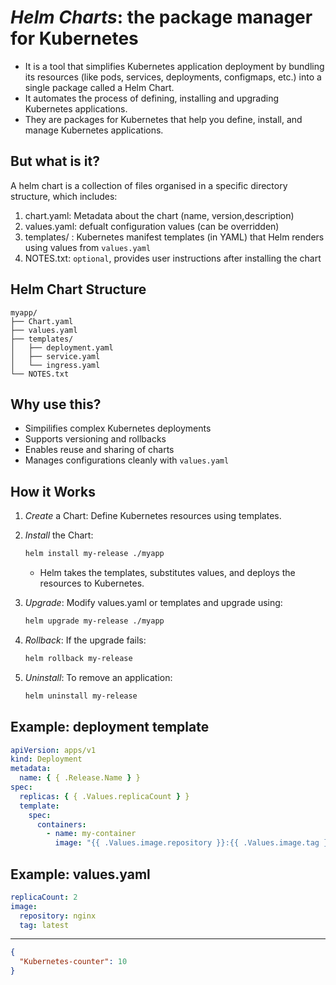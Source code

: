 # _Helm Charts_: the package manager for Kubernetes

- It is a tool that simplifies Kubernetes application deployment by bundling its resources (like pods, services, deployments, configmaps, etc.) into a single package called a Helm Chart.
- It automates the process of defining, installing and upgrading Kubernetes applications.
- They are packages for Kubernetes that help you define, install, and manage Kubernetes applications.

## But what is it?

A helm chart is a collection of files organised in a specific directory structure, which includes:

1. chart.yaml: Metadata about the chart (name, version,description)
1. values.yaml: defualt configuration values (can be overridden)
1. templates/ : Kubernetes manifest templates (in YAML) that Helm renders using values from `values.yaml`
1. NOTES.txt: `optional`, provides user instructions after installing the chart

## Helm Chart Structure

```
myapp/
├── Chart.yaml
├── values.yaml
├── templates/
│   ├── deployment.yaml
│   ├── service.yaml
│   └── ingress.yaml
└── NOTES.txt
```

## Why use this?

- Simpilifies complex Kubernetes deployments
- Supports versioning and rollbacks
- Enables reuse and sharing of charts
- Manages configurations cleanly with `values.yaml`

## How it Works

1. _Create_ a Chart: Define Kubernetes resources using templates.
1. _Install_ the Chart:

   ```sh
   helm install my-release ./myapp
   ```

   - Helm takes the templates, substitutes values, and deploys the resources to Kubernetes.

1. _Upgrade_: Modify values.yaml or templates and upgrade using:

   ```sh
   helm upgrade my-release ./myapp
   ```

1. _Rollback_: If the upgrade fails:

   ```sh
   helm rollback my-release
   ```

1. _Uninstall_: To remove an application:

   ```sh
   helm uninstall my-release
   ```

## Example: deployment template

```yaml
apiVersion: apps/v1
kind: Deployment
metadata:
  name: { { .Release.Name } }
spec:
  replicas: { { .Values.replicaCount } }
  template:
    spec:
      containers:
        - name: my-container
          image: "{{ .Values.image.repository }}:{{ .Values.image.tag }}"
```

## Example: values.yaml

```yaml
replicaCount: 2
image:
  repository: nginx
  tag: latest
```

---

```json
{
  "Kubernetes-counter": 10
}
```
